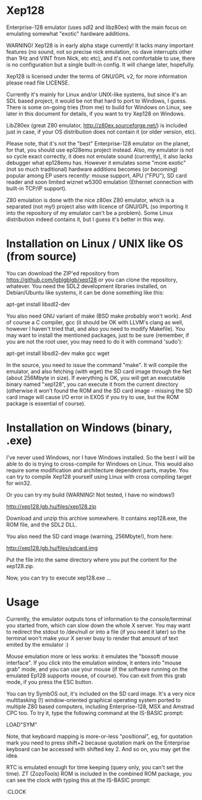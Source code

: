# Xep128
Enterprise-128 emulator (uses sdl2 and libz80ex) with the main focus on
emulating somewhat "exotic" hardware additions.

WARNING! Xep128 is in early alpha stage currently! It lacks many important
features (no sound, not so precise nick emulation, no dave interrupts other
than 1Hz and VINT from Nick, etc etc), and it's not comfortable to use, there
is no configuration but a single built-in config. It will change later,
hopefully.

Xep128 is licensed under the terms of GNU/GPL v2, for more information please
read file LICENSE.

Currently it's mainly for Linux and/or UNIX-like systems, but since it's an SDL
based project, it would be not that hard to port to Windows, I guess. There is
some on-going tries (from me) to build for Windows on Linux, see later in this
document for details, if you want to try Xep128 on Windows.

LibZ80ex (great Z80 emulator, http://z80ex.sourceforge.net/) is included just
in case, if your OS distribution does not contain it (or older version, etc).

Please note, that it's not the "best" Enterprise-128 emulator on the planet,
for that, you should use ep128emu project instead. Also, my emulator is not so
cycle exact correctly, it does not emulate sound (currently), it also lacks
debugger what ep128emu has. However it emulates some "more exotic" (not so much
traditional) hardware additions becomes (or becoming) popular among EP users
recently: mouse support, APU ("FPU"), SD card reader and soon limited wiznet
w5300 emulation (Ethernet connection with built-in TCP/IP support).

Z80 emulation is done with the nice z80ex Z80 emulator, which is a separated
(not my!) project also with licence of GNU/GPL (so importing it into the
repository of my emulator can't be a problem). Some Linux distribution indeed
contains it, but I guess it's better in this way.

# Installation on Linux / UNIX like OS (from source)

You can download the ZIP'ed repository from https://github.com/lgblgblgb/xep128
or you can clone the repository, whatever. You need the SDL2 development
libraries installed, on Debian/Ubuntu like systems, it can be done something
like this:

 apt-get install libsdl2-dev

You also need GNU variant of make (BSD make probably won't work). And of
course a C compiler, gcc (it should be OK with LLVM's clang as well, however
I haven't tried that, and also you need to modify Makefile). You may want to
install the mentioned packages, just to be sure (remember, if you are not
the root user, you may need to do it with command 'sudo'):

 apt-get install libsdl2-dev make gcc wget

In the source, you need to issue the command "make". It will compile the
emulator, and also fetching (with wget) the SD card image through the Net
(about 256Mbyte in size). If everything is OK, you will get an executable
binary named "xep128", you can execute it from the current directory (otherwise
it won't found the ROM and the SD card image - missing the SD card image
will cause I/O error in EXOS if you try to use, but the ROM package is
essential of course).

# Installation on Windows (binary, .exe)

I've never used Windows, nor I have Windows installed. So the best I will
be able to do is trying to cross-compile for Windows on Linux. This would
also require some modification and architecture dependent parts, maybe.
You can try to compile Xep128 yourself using Linux with cross compiling
target for win32.

Or you can try my build (WARNING! Not tested, I have no windows!)

http://xep128.lgb.hu/files/xep128.zip

Download and unzip this archive somewhere. It contains xep128.exe, the
ROM file, and the SDL2 DLL.

You also need the SD card image (warning, 256Mbyte!), from here:

http://xep128.lgb.hu/files/sdcard.img

Put the file into the same directory where you put the content for the
xep128.zip.

Now, you can try to execute xep128.exe ...

# Usage

Currently, the emulator outputs tons of information to the console/terminal
you started from, which can slow down the whole X server. You may want to
redirect the stdout to /dev/null or into a file (if you need it later) so
the terminal won't make your X server busy to render that amount of text
emited by the emulator :)

Mouse emulation more or less works: it emulates the "boxsoft mouse interface".
If you click into the emulation window, it enters into "mouse grab" mode,
and you can use your mouse (if the software running on the emulated Ep128
supports mouse, of course). You can exit from this grab mode, if you press
the ESC button.

You can try SymbOS out, it's included on the SD card image. It's a very nice
multitasking (!) window-oriented graphical operating system ported to multiple
Z80 based computers, including Enterprise-128, MSX and Amstrad CPC too. To
try it, type the following command at the IS-BASIC prompt:

 LOAD"SYM"

Note, that keyboard mapping is more-or-less "positional", eg, for quotation mark
you need to press shift+2 because quotation mark on the Enterprise keyboard
can be accessed with shifted key 2. And so on, you may get the idea.

RTC is emulated enough for time keeping (query only, you can't set the time).
ZT (ZozoTools) ROM is included in the combined ROM package, you can see the
clock with typing this at the IS-BASIC prompt:

 :CLOCK

